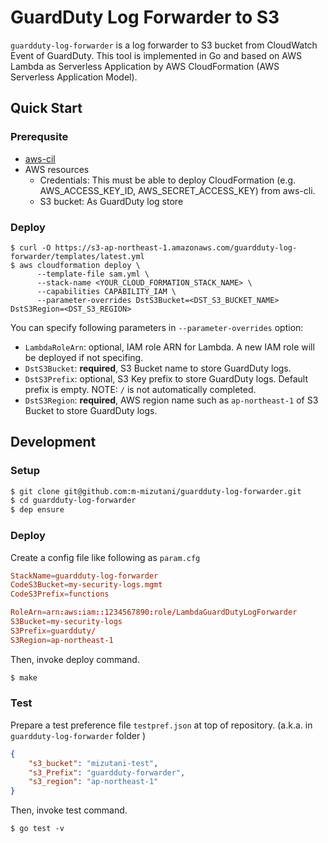 # GuardDuty Log Forwarder to S3

`guardduty-log-forwarder` is a log forwarder to S3 bucket from CloudWatch Event of GuardDuty. This tool is implemented in Go and based on AWS Lambda as Serverless Application by AWS CloudFormation (AWS Serverless Application Model).

## Quick Start

### Prerequsite

- [aws-cil](https://docs.aws.amazon.com/cli/latest/userguide/cli-chap-welcome.html)
- AWS resources
  - Credentials: This must be able to deploy CloudFormation (e.g. AWS_ACCESS_KEY_ID, AWS_SECRET_ACCESS_KEY) from aws-cli.
  - S3 bucket: As GuardDuty log store

### Deploy

```
$ curl -O https://s3-ap-northeast-1.amazonaws.com/guardduty-log-forwarder/templates/latest.yml
$ aws cloudformation deploy \
      --template-file sam.yml \
      --stack-name <YOUR_CLOUD_FORMATION_STACK_NAME> \
      --capabilities CAPABILITY_IAM \
      --parameter-overrides DstS3Bucket=<DST_S3_BUCKET_NAME> DstS3Region=<DST_S3_REGION>
```

You can specify following parameters in `--parameter-overrides` option:

- `LambdaRoleArn`: optional, IAM role ARN for Lambda. A new IAM role will be deployed if not specifing.
- `DstS3Bucket`: **required**, S3 Bucket name to store GuardDuty logs.
- `DstS3Prefix`: optional, S3 Key prefix to store GuardDuty logs. Default prefix is empty. NOTE: `/` is not automatically completed.
- `DstS3Region`: **required**, AWS region name such as `ap-northeast-1` of S3 Bucket to store GuardDuty logs.


## Development

### Setup

```bash
$ git clone git@github.com:m-mizutani/guardduty-log-forwarder.git
$ cd guardduty-log-forwarder
$ dep ensure
```

### Deploy

Create a config file like following as `param.cfg`

```conf
StackName=guardduty-log-forwarder
CodeS3Bucket=my-security-logs.mgmt
CodeS3Prefix=functions

RoleArn=arn:aws:iam::1234567890:role/LambdaGuardDutyLogForwarder
S3Bucket=my-security-logs
S3Prefix=guardduty/
S3Region=ap-northeast-1
```

Then, invoke deploy command.

```bash
$ make
```

### Test

Prepare a test preference file `testpref.json` at top of repository. (a.k.a. in `guardduty-log-forwarder` folder )

```json
{
    "s3_bucket": "mizutani-test",
    "s3_Prefix": "guardduty-forwarder",
    "s3_region": "ap-northeast-1"
}
```

Then, invoke test command.

```
$ go test -v
```
